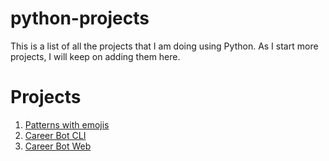 # python-projects
This is a list of all the projects that I am doing using Python. As I start more projects, I will keep on adding them here.

# Projects
1. [Patterns with emojis](https://github.com/Tozo2610/python-projects/tree/main/emoji)
2. [Career Bot CLI](https://github.com/Tozo2610/python-projects/tree/main/bot)
3. [Career Bot Web](https://github.com/Tozo2610/python-projects/tree/main/bot_web/app)

